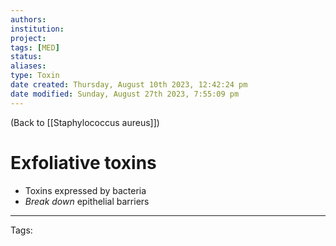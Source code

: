 ```yaml
---
authors: 
institution: 
project: 
tags: [MED]
status: 
aliases: 
type: Toxin
date created: Thursday, August 10th 2023, 12:42:24 pm
date modified: Sunday, August 27th 2023, 7:55:09 pm
---
```


(Back to [[Staphylococcus aureus]])

# Exfoliative toxins

- Toxins expressed by bacteria
- _Break down_ epithelial barriers

---
Tags: